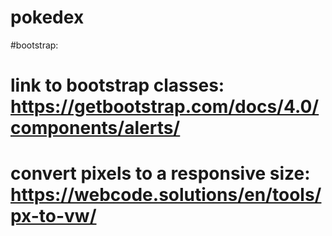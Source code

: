 # pokedex
#bootstrap:
<!-- <link rel="stylesheet" href="https://cdn.jsdelivr.net/npm/bootstrap@4.4.1/dist/css/bootstrap.min.css" integrity="sha384-Vkoo8x4CGsO3+Hhxv8T/Q5PaXtkKtu6ug5TOeNV6gBiFeWPGFN9MuhOf23Q9Ifjh" crossorigin="anonymous"> -->
<!-- <script src="https://code.jquery.com/jquery-3.4.1.slim.min.js" integrity="sha384-J6qa4849blE2+poT4WnyKhv5vZF5SrPo0iEjwBvKU7imGFAV0wwj1yYfoRSJoZ+n" crossorigin="anonymous"></script>
<script src="https://cdn.jsdelivr.net/npm/popper.js@1.16.0/dist/umd/popper.min.js" integrity="sha384-Q6E9RHvbIyZFJoft+2mJbHaEWldlvI9IOYy5n3zV9zzTtmI3UksdQRVvoxMfooAo" crossorigin="anonymous"></script>
<script src="https://cdn.jsdelivr.net/npm/bootstrap@4.4.1/dist/js/bootstrap.min.js" integrity="sha384-wfSDF2E50Y2D1uUdj0O3uMBJnjuUD4Ih7YwaYd1iqfktj0Uod8GCExl3Og8ifwB6" crossorigin="anonymous"></script> -->

# link to bootstrap classes: https://getbootstrap.com/docs/4.0/components/alerts/ 
# convert pixels to a responsive size: https://webcode.solutions/en/tools/px-to-vw/ 